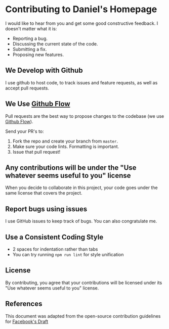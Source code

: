 # Contributing to Daniel's Homepage

I would like to hear from you and get some good constructive feedback. I doesn't
matter what it is:

- Reporting a bug.
- Discussing the current state of the code.
- Submitting a fix.
- Proposing new features.

## We Develop with Github

I use github to host code, to track issues and feature requests, as well as
accept pull requests.

## We Use [Github Flow](https://guides.github.com/introduction/flow/index.html)

Pull requests are the best way to propose changes to the codebase (we use
[Github Flow](https://guides.github.com/introduction/flow/index.html)).

Send your PR's to:

1. Fork the repo and create your branch from `master`.
2. Make sure your code lints. Formatting is important.
3. Issue that pull request!

## Any contributions will be under the "Use whatever seems useful to you" license

When you decide to collaborate in this project, your code goes under the same
license that covers the project.

## Report bugs using issues

I use GitHub issues to keep track of bugs. You can also congratulate me.

## Use a Consistent Coding Style

- 2 spaces for indentation rather than tabs
- You can try running `npm run lint` for style unification

## License

By contributing, you agree that your contributions will be licensed under
its "Use whatever seems useful to you" license.

## References

This document was adapted from the open-source contribution guidelines for
[Facebook's Draft](https://github.com/facebook/draft-js/blob/a9316a723f9e918afde44dea68b5f9f39b7d9b00/CONTRIBUTING.md)